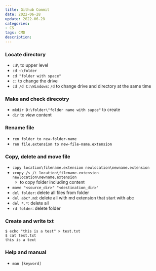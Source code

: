 ```yaml
---
title: Github Commit
date: 2022-06-28
update: 2022-06-28
categories:
- CS
tags: CMD
description: 
---
```


### Locate directory

- `cd\` to upper level
- `cd ~\folder`
- `cd "folder with space"`
- `c:` to change the drive
- `cd /d C:\Windows`: `/d` to change drive and directory at the same time

### Make and check direcotry

- `mkdir D:\folder\"folder name with sapce"` to create
- `dir` to view content

### Rename file

- `ren folder to new-folder-name`
- `ren file.extension to new-file-name.extension`

### Copy, delete and move file

- `copy location\filename.extension newlocation\newname.extension`
- `xcopy /s /i location\filename.extension newlocation\newname.extension`
    - to copy folder including content
- `move "<source_dir>" "<destination_dir>"`
- `del folder`: delete all files from folder
- `del abc*.md`: delete all with md extension that start with abc
- `del *.*`: delete all
- `rd folder`: delete folder

### Create and write txt

~~~
$ echo "this is a test" > test.txt
$ cat test.txt
this is a text
~~~

### Help and manual

- `man [keyword]`